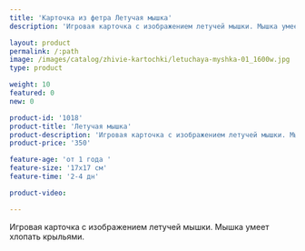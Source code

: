 ```yaml
---
title: 'Карточка из фетра Летучая мышка'
description: 'Игровая карточка с изображением летучей мышки. Мышка умеет хлопать крыльями.'

layout: product
permalink: /:path
image: /images/catalog/zhivie-kartochki/letuchaya-myshka-01_1600w.jpg
type: product

weight: 10
featured: 0
new: 0

product-id: '1018'
product-title: 'Летучая мышка'
product-description: 'Игровая карточка с изображением летучей мышки. Мышка умеет хлопать крыльями.'
product-price: '350'

feature-age: 'от 1 года '
feature-size: '17х17 см'
feature-time: '2-4 дн'

product-video: 

---
```

Игровая карточка с изображением летучей мышки. Мышка умеет хлопать крыльями. 